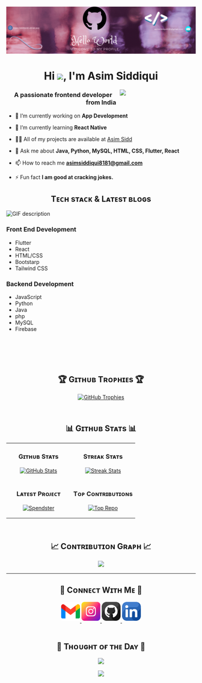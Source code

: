 ![Asim Sidd Banner Image](https://github.com/Asim-Sidd02/ReadmeFiles/blob/main/github.gif)


<h1 align="center">Hi <img src="https://emojis.slackmojis.com/emojis/images/1531849430/4246/blob-sunglasses.gif?1531849430" width="30"/>, I'm Asim Siddiqui</h1>
<div>
  <img align="right" width="40%" src="https://owlbertsio-resized.s3.amazonaws.com/Popper.psd.full.png">
</div>
<h3 align="center">A passionate frontend developer from India</h3>

- 🔭 I’m currently working on **App Development**

- 🌱 I’m currently learning **React Native**

- 👨‍💻 All of my projects are available at [Asim Sidd](https://asimsidd.vercel.app/)

- 💬 Ask me about **Java, Python, MySQL, HTML, CSS, Flutter, React**

- 📫 How to reach me **asimsiddiqui8181@gmail.com**

- ⚡ Fun fact **I am good at cracking jokes.**
<h2 align="center">Tᴇᴄʜ sᴛᴀᴄᴋ & Lᴀᴛᴇsᴛ ʙʟᴏɢs</h2> 
<picture>
  <source media="(prefers-color-scheme: dark)" srcset="https://github.com/Asim-Sidd02/ReadmeFiles/blob/main/Skills_Animation_Dark.gif">
  <source media="(prefers-color-scheme: light)" srcset="https://github.com/Asim-Sidd02/ReadmeFiles/blob/main/Skills_Animation_White.gif">
  <img align="left" alt="GIF description" src="https://github.com/Asim-Sidd02/ReadmeFiles/blob/main/Skills_Animation_White.gif">
</picture>
<br />

<h3 align="left">Front End Development</h3>
<ul align="left">
  <li>Flutter</li>
  <li>React</li>
  <li>HTML/CSS</li>
  <li>Bootstarp</li>
  <li>Tailwind CSS</li>
</ul>
  
<h3 align="left">Backend Development</h3>
<ul align="left">
  <li>JavaScript</li>
  <li>Python</li>
  <li>Java</li>
  <li>php</li>
  <li>MySQL</li>
  <li>Firebase</li>
</ul>
<br />
<br />
<br />
<br />




<h2 align="center">🏆 Gɪᴛʜᴜʙ Tʀᴏᴘʜɪᴇs 🏆</h2>
<p align="center">
  <a href="https://github.com/Asim-Sidd02">
    <picture>
      <source media="(prefers-color-scheme: dark)" srcset="https://github-profile-trophy.vercel.app/?username=Asim-Sidd02&no-bg=true&row=2&column=6&margin-w=20&margin-h=20&theme=monokai">
      <source media="(prefers-color-scheme: light)" srcset="https://github-profile-trophy.vercel.app/?username=Asim-Sidd02&no-bg=true&row=2&column=6&margin-w=20&margin-h=20">
      <img alt="GitHub Trophies" src="https://github-profile-trophy.vercel.app/?username=Asim-Sidd02&no-bg=true&no-frame=true&row=2&column=6&margin-w=20&margin-h=20">
    </picture>
  </a>
</p>
<br />

<!--Github stats Table--> 
<h2 align="center">📊 Gɪᴛʜᴜʙ Sᴛᴀᴛs 📊</h2>

<table width="100%">
  <tr>
    <td width="50%">
      <h3 align="center"><strong>Gɪᴛʜᴜʙ Sᴛᴀᴛs</strong></h3>
      <p align="center">
        <a href="https://github.com/Asim-Sidd02">
          <img align="center" src="https://github-readme-stats.vercel.app/api?username=Asim-Sidd02&count_private=true&show_icons=true&theme=nightowl&bg_color=0,000000,441350&title_color=c56a90&text_color=ffffff&rank_icon=github&hide=prs,issues,contribs&show=reviews,prs_merged,prs_merged_percentage" alt="GitHub Stats" />
        </a>
      </p>
    </td>
    <td width="50%">
      <h3 align="center"><strong>Sᴛʀᴇᴀᴋ Sᴛᴀᴛs</strong></h3>
      <p align="center">
        <a href="https://github.com/Asim-Sidd02">
          <img align="center" src="https://streak-stats.demolab.com?user=Asim-Sidd02&theme=nightowl&background=0,000000,441350&fire=ffeb95&ring=ffeb95&sideNums=ffffff&sideLabels=ffffff&dates=c56a90&currStreakNum=ffffff" alt="Streak Stats" />
        </a>
      </p>
    </td>
  </tr>
  <tr>
    <td width="50%">
      <h3 align="center"><strong>Lᴀᴛᴇsᴛ Pʀᴏᴊᴇᴄᴛ</strong></h3>
      <p align="center">
        <a href="https://github.com/Asim-Sidd02/Spendster">
          <img align="center" width="470" src="https://github-readme-stats.vercel.app/api/pin/?username=Asim-Sidd02&repo=Spendster&theme=nightowl&show_owner=true&bg_color=0,000000,441350&title_color=c56a90&text_color=ffffff" alt="Spendster" />
        </a>
      </p>
    </td>
    <td width="50%">
      <h3 align="center"><strong>Tᴏᴘ Cᴏɴᴛʀɪʙᴜᴛɪᴏɴs</strong></h3>
      <p align="center">
        <a href="https://github.com/Asim-Sidd02">
          <img align="center" src="https://github-contributor-stats.vercel.app/api?username=Asim-Sidd02&limit=3&theme=nightowl&show_owner=true&combine_all_yearly_contributions=false&bg_color=0,000000,441350&title_color=c56a90&text_color=ffffff" alt="Top Repo" />
        </a>
      </p>
    </td>
  </tr>
</table>
<br />

<!--Contribution Graph-->
<h2 align="center">📈 Cᴏɴᴛʀɪʙᴜᴛɪᴏɴ Gʀᴀᴘʜ 📈</h2>
<div align="center">
    <img src="https://github-readme-activity-graph.vercel.app/graph?username=Asim-Sidd02&bg_color=220a28&&color=ffffff&line=c56a90&point=ffeb95&area=false&hide_border=false" border-radius="15">
</div>

---






<!--Contact Section--> 

<h2 align="center">🤝 Cᴏɴɴᴇᴄᴛ Wɪᴛʜ Mᴇ 🤝 </h2>
<div align="center">
  
<a href="mailto:asimsiddiqui8181@gmail.com" target="_blank">
<img src="https://github.com/Asim-Sidd02/ReadmeFiles/blob/main/gmail.png" width=50 height=50 alt="asimsiddiqui8181@gmail.com" style="margin-bottom: 5px;" />
</a>



<a href="https://www.instagram.com/asim_sidd_" target="_blank">
<img src="https://github.com/Asim-Sidd02/ReadmeFiles/blob/main/instagram.png" width=50 height=50 alt="asim_sidd_" style="margin-bottom: 5px;" />
</a>

<a href="https://www.githubcom/Asim-Sidd02" target="_blank">
<img src="https://github.com/Asim-Sidd02/ReadmeFiles/blob/main/github.png" width=50 height=50 alt="Asim-Sidd02" style="margin-bottom: 5px;" />
</a>

<a href="https://www.linkedin.com/in/asim-siddiqui-a71731229/" target="_blank">
<img src="https://github.com/Asim-Sidd02/ReadmeFiles/blob/main/linkedin.png" width=50 height=50 alt="linkedin" style="margin-bottom: 5px;" />
</a>


</div>
<br/>

<!--Dynamic Quote card updates everyday at 12 PM--> 
<h2 align="center">🌟 Tʜᴏᴜɢʜᴛ ᴏғ ᴛʜᴇ Dᴀʏ 🌟</h2>
<!--STARTS_HERE_QUOTE_CARD-->
<p align="center">
    <img src="https://readme-daily-quotes.vercel.app/api?author=John%20Eliot&quote=Confidence%20is%20consistency%20of%20thinking%20about%20what%20is%20possible%20and%20how%20to%20make%20it%20possible.&theme=dark&bg_color=220a28&author_color=ffeb95&accent_color=c56a90">
</p>
<!--ENDS_HERE_QUOTE_CARD-->
<!--Footer--> 
<p align="center">
  <img src="https://capsule-render.vercel.app/api?type=waving&color=gradient&height=65&section=footer"/>
</p>



